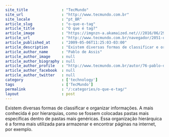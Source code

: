 ```yaml
---
site_title               : "TecMundo"
site_url                 : "http://www.tecmundo.com.br"
site_locale              : "pt_BR"
article_slug             : "o-que-e-tag"
article_title            : "O que é tag?"
article_image            : "https://imgnzn-a.akamaized.net///2016/06/29/29123539328175-t1200x480.jpg"
article_url              : "http://www.tecmundo.com.br/navegador/2051-o-que-e-tag-.htm"
article_published_at     : "2009-05-06T11:25:03-03:00"
article_description      : "Existem diversas formas de classificar e organizar informações. A mais conhecida é por hierarquias, como se fossem colocadas pastas mais específicas dentro de pastas mais genéricas. Essa organização hierárquica é a forma mais utilizada para armazenar e encontrar páginas na internet, por exemplo."
article_author_name      : "Pablo de Assis"
article_author_image     : null
article_author_biography : null
article_author_profile   : "http://www.tecmundo.com.br/autor/76-pablo-de-assis/"
article_author_facebook  : null
article_author_twitter   : null
category                 : ['technology']
tags                     : ['TecMundo']
permalink                : "/:categories/o-que-e-tag/"
layout                   : post
---
```


Existem diversas formas de classificar e organizar informações. A mais conhecida é por hierarquias, como se fossem colocadas pastas mais específicas dentro de pastas mais genéricas. Essa organização hierárquica é a forma mais utilizada para armazenar e encontrar páginas na internet, por exemplo.

